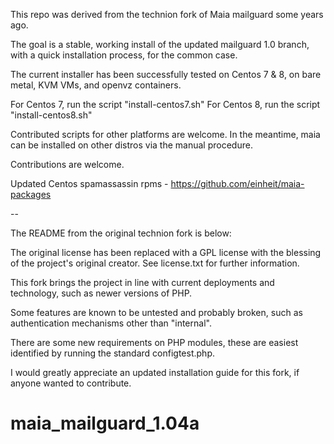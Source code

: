 This repo was derived from the technion fork of Maia mailguard some years ago.

The goal is a stable, working install of the updated mailguard 1.0 branch, with a quick installation process, for the common case. 

The current installer has been successfully tested on Centos 7 & 8, on bare metal, KVM VMs, and openvz containers. 

For Centos 7, run the script "install-centos7.sh"
For Centos 8, run the script "install-centos8.sh"

Contributed scripts for other platforms are welcome.
In the meantime, maia can be installed on other distros via the manual procedure.

Contributions are welcome.

Updated Centos spamassassin rpms - https://github.com/einheit/maia-packages

-- 

The README from the original technion fork is below:

The original license has been replaced with a GPL license with the blessing of the project's original creator. See license.txt for further information.

This fork brings the project in line with current deployments and technology, such as newer versions of PHP.

Some features are known to be untested and probably broken, such as authentication mechanisms other than "internal".

There are some new requirements on PHP modules, these are easiest identified by running the standard configtest.php.

I would greatly appreciate an updated installation guide for this fork, if anyone wanted to contribute.

# maia_mailguard_1.04a
